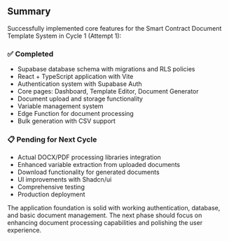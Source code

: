 ## Summary

Successfully implemented core features for the Smart Contract Document Template System in Cycle 1 (Attempt 1):

### ✅ Completed
- Supabase database schema with migrations and RLS policies
- React + TypeScript application with Vite
- Authentication system with Supabase Auth
- Core pages: Dashboard, Template Editor, Document Generator
- Document upload and storage functionality
- Variable management system
- Edge Function for document processing
- Bulk generation with CSV support

### 📋 Pending for Next Cycle
- Actual DOCX/PDF processing libraries integration
- Enhanced variable extraction from uploaded documents
- Download functionality for generated documents
- UI improvements with Shadcn/ui
- Comprehensive testing
- Production deployment

The application foundation is solid with working authentication, database, and basic document management. The next phase should focus on enhancing document processing capabilities and polishing the user experience.

<!-- FEATURES_STATUS: PARTIAL_COMPLETE -->
